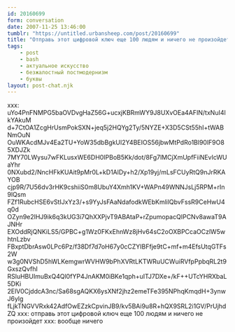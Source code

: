 ```yaml
---
id: 20160699
form: conversation
date: 2007-11-25 13:46:00
tumblr: "https://untitled.urbansheep.com/post/20160699"
title: "Отправь этот цифровой ключ еще 100 людям и ничего не произойдет"
tags:
    - post
    - bash
    - актуальное искусство
    - безжалостный постмодернизм
    - буквы
layout: post-chat.njk
---
```


xxx: uYo4PnFNMPG5baOVDvgHaZ56G+ucxjKBRmWY9J8UXvOEa4AFIN/txNuI4lkYAkuM d+7CtOA1ZcgHrUsmPokSXN+jeq5j2HQYg2Ty/5NYZE+X3D5CSt55hI+tWABNmOuN OuWKAcdMJv4Ea2TU+YoW35dbBgkUI2Y4BEIOS56jbwMtPdRo1Bl90lF9O85XDJZk 7MY70LWysu7wFKLusxWE6DH0IPBoB5Kk/dot/8Fg7lMCjXmUpfFiiNEvIcWUaYhr 0NXubd2/NncHFkKUAit9pMr0L+kD1AlDy+h2/Xp19yj/mLsFCUyRtQ9nJrRKAYOB cjp9R/7U56dv3rHK9cshiiS0m8UbuY4Xmh1KV+WAPn49WNNJsLj5RPM+rIn9lQsm FZf1RubcHSE6vStIJxYz3/+s9YyJsFAaNdafodkWEbKmlilQbvFssR9CeHwU4q0d OZyn9e2lHJ9ik6q3kUG3i7QhXXPjvT9ABAtaP+rZpumopacQIPCNv8awaT9AJNHr EXOddRjQNKiLS5/GPBC+g1Wz0FKxEhnWz8jHv64sC2oOXBPCcaOCzlW5whtnLzbv FBxptDbrAsw0LPc6Pz/f38Df7d7oH67y0cCZYIBFfje9tC+mf+m4EfsUtqGTFs2W w3g0NVShD5hWLKemgwrWVHW9bPhXVRtLKTWRuUCWuiRVfpPpbqRL2t9GxszQvfhI RSluHBUImuBxQ4Ql0fYP4JnAKM0iBKe1qph+uITJ7DXe+/kF++UTcYHRXbaL5DKi 2ElV0CjddcA3nc/Sa68sgAQKX6ysXNf2jhz2emeTFe395NPhqKmqdH+3ynwJ6ylg fLjkTNGVVRxk42AdfOwEZzkCpvinJB9/kv5BAi9u8R+hQX9SRL2i1GV/PrUjhdZQ
xxx: отправь этот цифровой ключ еще 100 людям и ничего не произойдет
xxx: вообще ничего


